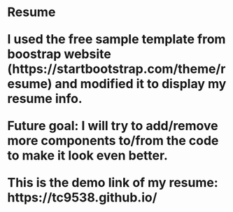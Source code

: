 <h1> Resume
<p> I used the free sample template from boostrap website (https://startbootstrap.com/theme/resume) and modified it to display my resume info. </p>
<p> Future goal: I will try to add/remove more components to/from the code to make it look even better. </p>
<p> This is the demo link of my resume: https://tc9538.github.io/ </p>
